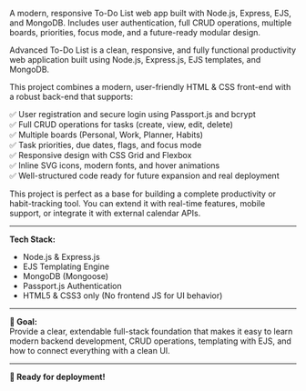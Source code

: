 A modern, responsive To-Do List web app built with Node.js, Express, EJS, and MongoDB. Includes user authentication, full CRUD operations, multiple boards, priorities, focus mode, and a future-ready modular design.


Advanced To-Do List is a clean, responsive, and fully functional productivity web application built using Node.js, Express.js, EJS templates, and MongoDB.

This project combines a modern, user-friendly HTML & CSS front-end with a robust back-end that supports:

✅ User registration and secure login using Passport.js and bcrypt  
✅ Full CRUD operations for tasks (create, view, edit, delete)  
✅ Multiple boards (Personal, Work, Planner, Habits)  
✅ Task priorities, due dates, flags, and focus mode  
✅ Responsive design with CSS Grid and Flexbox  
✅ Inline SVG icons, modern fonts, and hover animations  
✅ Well-structured code ready for future expansion and real deployment

This project is perfect as a base for building a complete productivity or habit-tracking tool. You can extend it with real-time features, mobile support, or integrate it with external calendar APIs.

---

**Tech Stack:**
- Node.js & Express.js
- EJS Templating Engine
- MongoDB (Mongoose)
- Passport.js Authentication
- HTML5 & CSS3 only (No frontend JS for UI behavior)

---

**📌 Goal:**  
Provide a clear, extendable full-stack foundation that makes it easy to learn modern backend development, CRUD operations, templating with EJS, and how to connect everything with a clean UI.

---

**🚀 Ready for deployment!**
